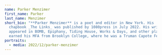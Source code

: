 ```yaml
---
name: Parker Menzimer
first_name: Parker
last_name: Menzimer
short_bio: "**Parker Menzimer** is a poet and editor in New York. His
  chapbook _The Links_ was published by 1080press in July 2022. His writing has
  appeared in BOMB, Epiphany, Tiding House, Works & Days, and other places. He
  earned his MFA from Brooklyn College, where he was a Truman Capote Fellow."
portraits:
  - media: 2022/12/parker-menzimer
---
```

